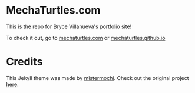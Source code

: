 # MechaTurtles.com
This is the repo for Bryce Villanueva's portfolio site!

To check it out, go to [mechaturtles.com](mechaturtles.com) or [mechaturtles.github.io](mechaturtles.github.io)

# Credits
This Jekyll theme was made by [mistermochi](https://github.com/mistermochi/). Check out the original project [here](https://github.com/mistermochi/phantom-jekyll).


